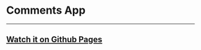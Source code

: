 # Comments App

---

## [Watch it on Github Pages](<https://didyks.github.io/pllug/lesson6(CommentApp)>)
